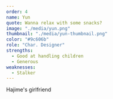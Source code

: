 ```yaml
---
order: 4
name: Yun
quote: Wanna relax with some snacks?
image: "./media/yun.png"
thumbnail: "./media/yun-thumbnail.png"
color: "#9c606b"
role: "Char. Designer"
strengths:
  - Good at handling children
  - Generous
weaknesses:
  - Stalker
---
```


Hajime's girlfriend
